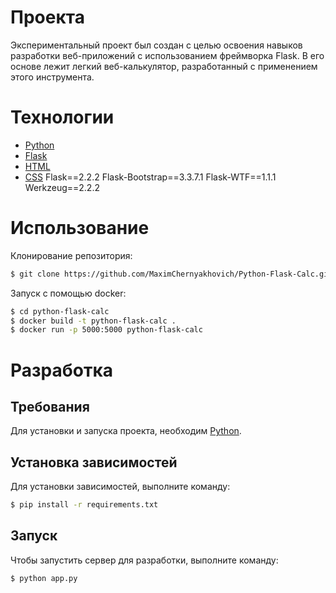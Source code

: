 # Проекта
Экспериментальный проект был создан с целью освоения навыков разработки веб-приложений с использованием фреймворка Flask. В его основе лежит легкий веб-калькулятор, разработанный с применением этого инструмента.


# Технологии
- [Python](https://www.python.org/)
- [Flask](https://www.typescriptlang.org/)
- [HTML](https://www.typescriptlang.org/)
- [CSS](https://www.typescriptlang.org/)
Flask==2.2.2
Flask-Bootstrap==3.3.7.1
Flask-WTF==1.1.1
Werkzeug==2.2.2

# Использование

Клонирование репозитория:
```sh
$ git clone https://github.com/MaximChernyakhovich/Python-Flask-Calc.git
```

Запуск с помощью docker:
```sh
$ cd python-flask-calc
$ docker build -t python-flask-calc .
$ docker run -p 5000:5000 python-flask-calc
```

# Разработка

## Требования
Для установки и запуска проекта, необходим [Python](https://www.python.org/).

## Установка зависимостей
Для установки зависимостей, выполните команду:
```sh
$ pip install -r requirements.txt
```

## Запуск
Чтобы запустить сервер для разработки, выполните команду:
```sh
$ python app.py
```
